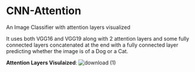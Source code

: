 # CNN-Attention
An Image Classifier with attention layers visualized

It uses both VGG16 and VGG19 along with 2 attention layers and some fully connected layers concatenated at the end with a fully connected layer predicting whether the image is of a Dog or a Cat.

<b>Attention Layers Visulaized</b>:
![download (1)](https://user-images.githubusercontent.com/44964331/71644514-9c576300-2cef-11ea-9c87-73fe0d6babb9.png)

